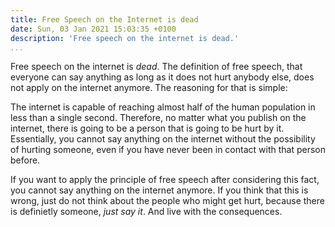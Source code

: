 ```yaml
---
title: Free Speech on the Internet is dead
date: Sun, 03 Jan 2021 15:03:35 +0100
description: 'Free speech on the internet is dead.'
...
```


Free speech on the internet is *dead*.
The definition of free speech, that everyone can say anything as long as it does not hurt anybody else, does not apply on the internet anymore.
The reasoning for that is simple:

The internet is capable of reaching almost half of the human population in less than a single second.
Therefore, no matter what you publish on the internet, there is going to be a person that is going to be hurt by it.
Essentially, you cannot say anything on the internet without the possibility of hurting someone, even if you have never been in contact with that person before.

If you want to apply the principle of free speech after considering this fact, you cannot say anything on the internet anymore.
If you think that this is wrong, just do not think about the people who might get hurt, because there is definietly someone, *just say it*.
And live with the consequences.
